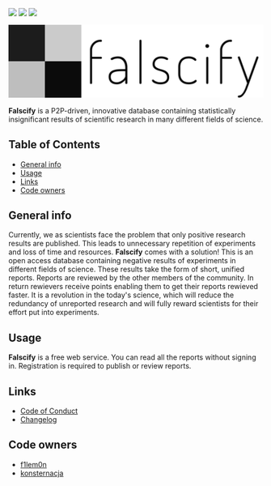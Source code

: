 [![](https://img.shields.io/badge/-Join_our_Discord_server!-%237289d9)](https://discord.gg/KNN8nPeW)
![](https://img.shields.io/badge/License-None-000000.svg)
[![](https://img.shields.io/badge/Release-v0.1.0_alpha-519dd9.svg)](https://github.com/Falscify/falscify/releases)


![Project Logo](graphics/inline_gh.png)

**Falscify** is a P2P-driven, innovative database containing statistically insignificant results of scientific research in many different fields of science.

## Table of Contents
- [General info](#general-info)
- [Usage](#usage)
- [Links](#links)
- [Code owners](#code-owners)

## General info
Currently, we as scientists face the problem that only positive research results are published. This leads to unnecessary repetition of experiments and loss of time and resources. **Falscify** comes with a solution! This is an open access database containing negative results of experiments in different fields of science. These results take the form of short, unified reports. Reports are reviewed by the other members of the community. In return rewievers receive points enabling them to get their reports rewieved faster. It is a revolution in the today's science, which will reduce the redundancy of unreported research and will fully reward scientists for their effort put into experiments.

## Usage

**Falscify** is a free web service. You can read all the reports without signing in. Registration is required to publish or review reports.

## Links

- [Code of Conduct](https://github.com/f1lem0n/falscify/blob/main/CODE_OF_CONDUCT.md)
- [Changelog](https://github.com/f1lem0n/falscify/blob/main/CHANGELOG.md)

## Code owners
- [f1lem0n](https://github.com/f1lem0n)
- [konsternacja](https://github.com/konsternacja)

